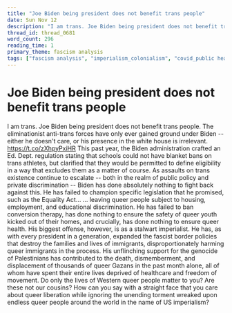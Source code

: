 ```yaml
---
title: "Joe Biden being president does not benefit trans people"
date: Sun Nov 12
description: "I am trans. Joe Biden being president does not benefit trans people."
thread_id: thread_0681
word_count: 296
reading_time: 1
primary_theme: fascism analysis
tags: ["fascism analysis", "imperialism_colonialism", "covid_public health politics", "organizational theory"]
---
```


# Joe Biden being president does not benefit trans people

I am trans. Joe Biden being president does not benefit trans people. The eliminationist anti-trans forces have only ever gained ground under Biden -- either he doesn't care, or his presence in the white house is irrelevant. https://t.co/zXhpyPxiHR This past year, the Biden administration crafted an Ed. Dept. regulation stating that schools could not have blanket bans on trans athletes, but clarified that they would be permitted to define eligibility in a way that excludes them as a matter of course. As assaults on trans existence continue to escalate -- both in the realm of public policy and private discrimination -- Biden has done absolutely nothing to fight back against this. He has failed to champion specific legislation that he promised, such as the Equality Act... ... leaving queer people subject to housing, employment, and educational discrimination. He has failed to ban conversion therapy, has done nothing to ensure the safety of queer youth kicked out of their homes, and crucially, has done nothing to ensure queer health. His biggest offense, however, is as a stalwart imperialist. He has, as with every president in a generation, expanded the fascist border policies that destroy the families and lives of immigrants, disproportionately harming queer immigrants in the process. His unflinching support for the genocide of Palestinians has contributed to the death, dismemberment, and displacement of thousands of queer Gazans in the past month alone, all of whom have spent their entire lives deprived of healthcare and freedom of movement. Do only the lives of Western queer people matter to you? Are these not our cousins? How can you say with a straight face that you care about queer liberation while ignoring the unending torment wreaked upon endless queer people around the world in the name of US imperialism?